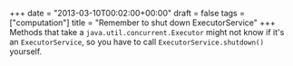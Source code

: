 +++
date = "2013-03-10T00:02:00+00:00"
draft = false
tags = ["computation"]
title = "Remember to shut down ExecutorService"
+++
Methods that take a `java.util.concurrent.Executor` might not know if it's an `ExecutorService`, so you have to call `ExecutorService.shutdown()` yourself.